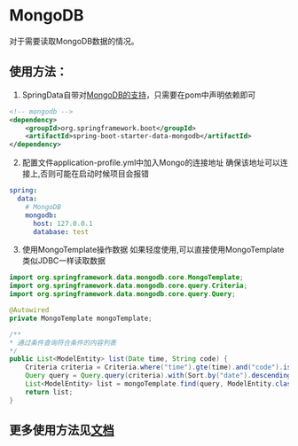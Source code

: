 # MongoDB
对于需要读取MongoDB数据的情况。

## 使用方法：
1. SpringData自带对[MongoDB的支持](https://spring.io/projects/spring-data-mongodb)，只需要在pom中声明依赖即可
```xml
<!-- mongodb -->
<dependency>
    <groupId>org.springframework.boot</groupId>
    <artifactId>spring-boot-starter-data-mongodb</artifactId>
</dependency>
```

2. 配置文件application-profile.yml中加入Mongo的连接地址
确保该地址可以连接上,否则可能在启动时候项目会报错
```yaml
spring:
  data:
    # MongoDB
    mongodb:
      host: 127.0.0.1
      database: test
```

3. 使用MongoTemplate操作数据
如果轻度使用,可以直接使用MongoTemplate类似JDBC一样读取数据
```java
import org.springframework.data.mongodb.core.MongoTemplate;
import org.springframework.data.mongodb.core.query.Criteria;
import org.springframework.data.mongodb.core.query.Query;

@Autowired
private MongoTemplate mongoTemplate;

/**
* 通过条件查询符合条件的内容列表
*/
public List<ModelEntity> list(Date time, String code) {
    Criteria criteria = Criteria.where("time").gte(time).and("code").is(code);
    Query query = Query.query(criteria).with(Sort.by("date").descending()).limit(2000);
    List<ModelEntity> list = mongoTemplate.find(query, ModelEntity.class);
    return list;
}
```


## 更多使用方法见[文档](https://spring.io/projects/spring-data-mongodb)
